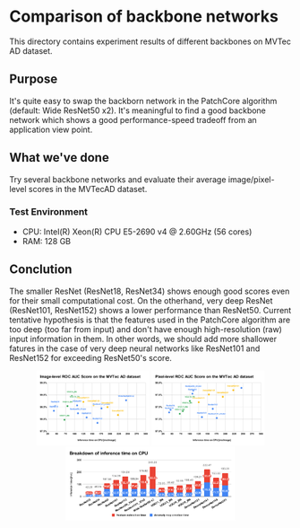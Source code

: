Comparison of backbone networks
================================================================================

This directory contains experiment results of different backbones
on MVTec AD dataset.


Purpose
--------------------------------------------------------------------------------

It's quite easy to swap the backborn network in the PatchCore algorithm
(default: Wide ResNet50 x2). It's meaningful to find a good backbone network
which shows a good performance-speed tradeoff from an application view point.


What we've done
--------------------------------------------------------------------------------

Try several backbone networks and evaluate their average
image/pixel-level scores in the MVTecAD dataset.

### Test Environment

- CPU: Intel(R) Xeon(R) CPU E5-2690 v4 @ 2.60GHz (56 cores)
- RAM: 128 GB


Conclution
--------------------------------------------------------------------------------

The smaller ResNet (ResNet18, ResNet34) shows enough good
scores even for their small computational cost. On the otherhand, very deep
ResNet (ResNet101, ResNet152) shows a lower performance than ResNet50.
Current tentative hypothesis is that the features used in the PatchCore
algorithm are too deep (too far from input) and don't have enough
high-resolution (raw) input information in them. In other words, we should
add more shallower fatures in the case of very deep neural networks
like ResNet101 and ResNet152 for exceeding ResNet50's score.

<div align="center">
    <img width="40%" src="figures/MVTecAD_image-level_roc_auc_score_backbones.svg" />
    <img width="40%" src="figures/MVTecAD_pixel-level_roc_auc_score_backbones.svg" />
    <img width="60%" src="figures/MVTecAD_Breakdown_of_inference_time_on_CPU.svg" />
</div>
